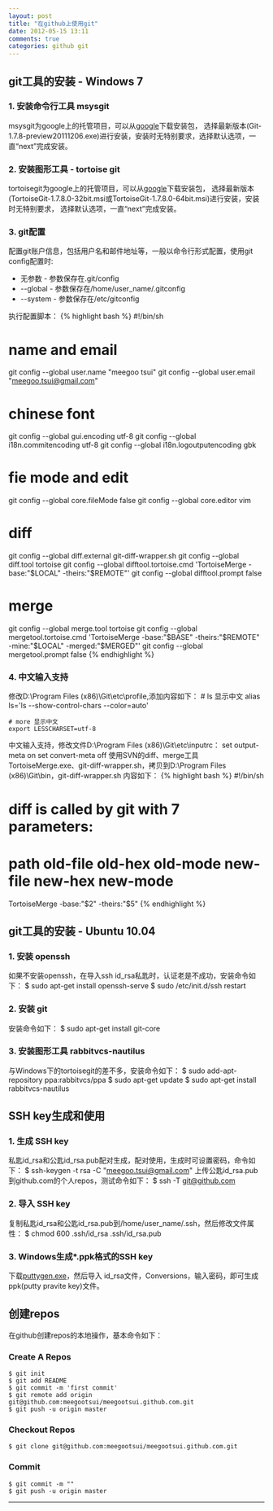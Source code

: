 ```yaml
---
layout: post
title: "在github上使用git"
date: 2012-05-15 13:11
comments: true
categories: github git
---
```


## git工具的安装 - Windows 7 ##
### 1. 安装命令行工具 msysgit ###
msysgit为google上的托管项目，可以从[google](http://code.google.com/p/msysgit/downloads/list)下载安装包，
选择最新版本(Git-1.7.8-preview20111206.exe)进行安装，安装时无特别要求，选择默认选项，一直“next”完成安装。

### 2. 安装图形工具 - tortoise git ###
tortoisegit为google上的托管项目，可以从[google](http://code.google.com/p/tortoisegit/downloads/list)下载安装包，
选择最新版本(TortoiseGit-1.7.8.0-32bit.msi或TortoiseGit-1.7.8.0-64bit.msi)进行安装，安装时无特别要求，
选择默认选项，一直“next”完成安装。

### 3. git配置 ###
配置git账户信息，包括用户名和邮件地址等，一般以命令行形式配置，使用git config配置时:

* 无参数   - 参数保存在.git/config
* --global - 参数保存在/home/user_name/.gitconfig
* --system - 参数保存在/etc/gitconfig

执行配置脚本：
{% highlight bash %}
#!/bin/sh

# name and email
git config --global user.name "meegoo tsui"
git config --global user.email "meegoo.tsui@gmail.com"

# chinese font
git config --global gui.encoding utf-8
git config --global i18n.commitencoding utf-8
git config --global i18n.logoutputencoding gbk

# fie mode and edit
git config --global core.fileMode false
git config --global core.editor vim

# diff
git config --global diff.external git-diff-wrapper.sh
git config --global diff.tool tortoise
git config --global difftool.tortoise.cmd 'TortoiseMerge -base:"$LOCAL" -theirs:"$REMOTE"'
git config --global difftool.prompt false

# merge
git config --global merge.tool tortoise
git config --global mergetool.tortoise.cmd 'TortoiseMerge -base:"$BASE" -theirs:"$REMOTE" -mine:"$LOCAL" -merged:"$MERGED"'
git config --global mergetool.prompt false
{% endhighlight %}

### 4. 中文输入支持 ###
修改D:\Program Files (x86)\Git\etc\profile,添加内容如下：
	# ls 显示中文
	alias ls='ls --show-control-chars --color=auto'
	
	# more 显示中文
	export LESSCHARSET=utf-8
中文输入支持，修改文件D:\Program Files (x86)\Git\etc\inputrc：
	set output-meta on
	set convert-meta off
使用SVN的diff、merge工具TortoiseMerge.exe、git-diff-wrapper.sh，拷贝到D:\Program Files (x86)\Git\bin，git-diff-wrapper.sh
内容如下：
{% highlight bash %}
#!/bin/sh

# diff is called by git with 7 parameters:
# path old-file old-hex old-mode new-file new-hex new-mode

TortoiseMerge -base:"$2" -theirs:"$5"
{% endhighlight %}

## git工具的安装 - Ubuntu 10.04 ##
### 1. 安装 openssh ###
如果不安装openssh，在导入ssh id_rsa私匙时，认证老是不成功，安装命令如下：
	$ sudo apt-get install openssh-serve
	$ sudo /etc/init.d/ssh restart

### 2. 安装 git ###
安装命令如下：
	$ sudo apt-get install git-core

### 3. 安装图形工具 rabbitvcs-nautilus ###
与Windows下的tortoisegit的差不多，安装命令如下：
	$ sudo add-apt-repository ppa:rabbitvcs/ppa
	$ sudo apt-get update
	$ sudo apt-get install rabbitvcs-nautilus

## SSH key生成和使用 ##
### 1. 生成 SSH key ###
私匙id_rsa和公匙id_rsa.pub配对生成，配对使用，生成时可设置密码，命令如下：
	$ ssh-keygen -t rsa -C "meegoo.tsui@gmail.com"
上传公匙id_rsa.pub到github.com的个人repos，测试命令如下：
	$ ssh -T git@github.com

### 2. 导入 SSH key ###
复制私匙id_rsa和公匙id_rsa.pub到/home/user_name/.ssh，然后修改文件属性：
	$ chmod 600 .ssh/id_rsa .ssh/id_rsa.pub

### 3. Windows生成*.ppk格式的SSH key ###
下载[puttygen.exe](http://www.chiark.greenend.org.uk/~sgtatham/putty/download.html)，然后导入
id_rsa文件，Conversions，输入密码，即可生成ppk(putty pravite key)文件。

## 创建repos ##
在github创建repos的本地操作，基本命令如下：
### Create A Repos ###
	$ git init
	$ git add README
	$ git commit -m 'first commit'
	$ git remote add origin git@github.com:meegootsui/meegootsui.github.com.git
	$ git push -u origin master

### Checkout Repos ###
	$ git clone git@github.com:meegootsui/meegootsui.github.com.git

### Commit ###
	$ git commit -m ""
	$ git push -u origin master

<hr />

